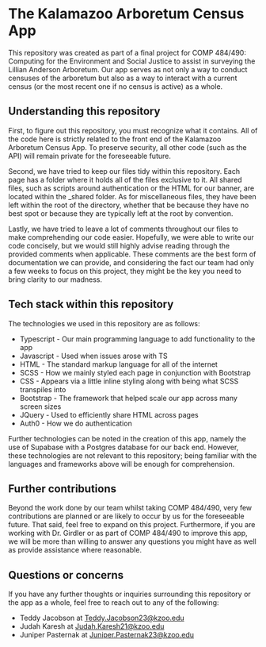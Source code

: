# The Kalamazoo Arboretum Census App

This repository was created as part of a final project for COMP 484/490: Computing for the Environment and Social Justice to assist in surveying the Lillian Anderson Arboretum. Our app serves as not only a way to conduct censuses of the arboretum but also as a way to interact with a current census (or the most recent one if no census is active) as a whole. 


## Understanding this repository

First, to figure out this repository, you must recognize what it contains. All of the code here is strictly related to the front end of the Kalamazoo Arboretum Census App. To preserve security, all other code (such as the API) will remain private for the foreseeable future.

Second, we have tried to keep our files tidy within this repository. Each page has a folder where it holds all of the files exclusive to it. All shared files, such as scripts around authentication or the HTML for our banner, are located within the _shared folder. As for miscellaneous files, they have been left within the root of the directory, whether that be because they have no best spot or because they are typically left at the root by convention.

Lastly, we have tried to leave a lot of comments throughout our files to make comprehending our code easier. Hopefully, we were able to write our code concisely, but we would still highly advise reading through the provided comments when applicable. These comments are the best form of documentation we can provide, and considering the fact our team had only a few weeks to focus on this project, they might be the key you need to bring clarity to our madness.


## Tech stack within this repository

The technologies we used in this repository are as follows:
* Typescript - Our main programming language to add functionality to the app
* Javascript - Used when issues arose with TS
* HTML - The standard markup language for all of the internet
* SCSS - How we mainly styled each page in conjunction with Bootstrap 
* CSS - Appears via a little inline styling along with being what SCSS transpiles into
* Bootstrap - The framework that helped scale our app across many screen sizes
* JQuery - Used to efficiently share HTML across pages 
* Auth0 - How we do authentication

Further technologies can be noted in the creation of this app, namely the use of Supabase with a Postgres database for our back end. However, these technologies are not relevant to this repository;  being familiar with the languages and frameworks above will be enough for comprehension.  


## Further contributions

Beyond the work done by our team whilst taking COMP 484/490, very few contributions are planned or are likely to occur by us for the foreseeable future. That said, feel free to expand on this project. Furthermore, if you are working with Dr. Girdler or as part of COMP 484/490 to improve this app, we will be more than willing to answer any questions you might have as well as provide assistance where reasonable.


## Questions or concerns

If you have any further thoughts or inquiries surrounding this repository or the app as a whole, feel free to reach out to any of the following:
* Teddy Jacobson at Teddy.Jacobson23@kzoo.edu
* Judah Karesh at Judah.Karesh21@kzoo.edu
* Juniper Pasternak at Juniper.Pasternak23@kzoo.edu
